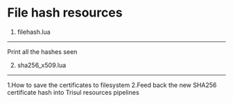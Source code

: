 File hash resources
=============

1. filehash.lua
-------------
  Print all the hashes seen


2. sha256_x509.lua
--------------
   1.How to save the certificates to filesystem
   2.Feed back the new SHA256 certificate hash into Trisul resources pipelines 



